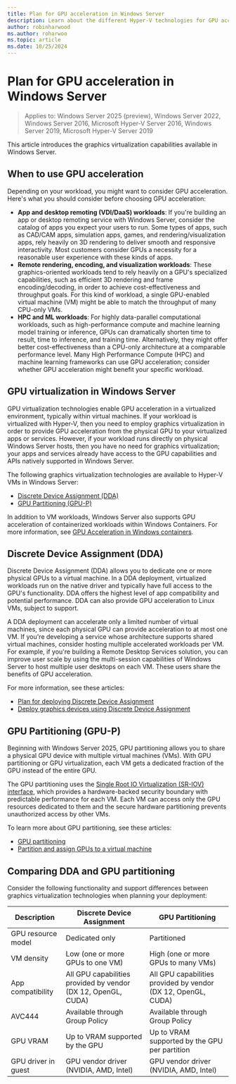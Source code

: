 ```yaml
---
title: Plan for GPU acceleration in Windows Server
description: Learn about the different Hyper-V technologies for GPU acceleration, including DDA and GPU partitioning.
author: robinharwood
ms.author: roharwoo
ms.topic: article
ms.date: 10/25/2024
---
```


# Plan for GPU acceleration in Windows Server

>Applies to: Windows Server 2025 (preview), Windows Server 2022, Windows Server 2016, Microsoft Hyper-V Server 2016, Windows Server 2019, Microsoft Hyper-V Server 2019

This article introduces the graphics virtualization capabilities available in Windows Server.

## When to use GPU acceleration

Depending on your workload, you might want to consider GPU acceleration. Here's what you should consider before choosing GPU acceleration:

- **App and desktop remoting (VDI/DaaS) workloads**: If you're building an app or desktop remoting service with Windows Server, consider the catalog of apps you expect your users to run. Some types of apps, such as CAD/CAM apps, simulation apps, games, and rendering/visualization apps, rely heavily on 3D rendering to deliver smooth and responsive interactivity. Most customers consider GPUs a necessity for a reasonable user experience with these kinds of apps.
- **Remote rendering, encoding, and visualization workloads**: These graphics-oriented workloads tend to rely heavily on a GPU's specialized capabilities, such as efficient 3D rendering and frame encoding/decoding, in order to achieve cost-effectiveness and throughput goals. For this kind of workload, a single GPU-enabled virtual machine (VM) might be able to match the throughput of many CPU-only VMs.
- **HPC and ML workloads**: For highly data-parallel computational workloads, such as high-performance compute and machine learning model training or inference, GPUs can dramatically shorten time to result, time to inference, and training time. Alternatively, they might offer better cost-effectiveness than a CPU-only architecture at a comparable performance level. Many High Performance Compute (HPC) and machine learning frameworks can use GPU acceleration; consider whether GPU acceleration might benefit your specific workload.

## GPU virtualization in Windows Server

GPU virtualization technologies enable GPU acceleration in a virtualized environment, typically within virtual machines. If your workload is virtualized with Hyper-V, then you need to employ graphics virtualization in order to provide GPU acceleration from the physical GPU to your virtualized apps or services. However, if your workload runs directly on physical Windows Server hosts, then you have no need for graphics virtualization; your apps and services already have access to the GPU capabilities and APIs natively supported in Windows Server.

The following graphics virtualization technologies are available to Hyper-V VMs in Windows Server:

- [Discrete Device Assignment (DDA)](#discrete-device-assignment-dda)
- [GPU Partitioning (GPU-P)](#gpu-partitioning-gpu-p)

In addition to VM workloads, Windows Server also supports GPU acceleration of containerized workloads within Windows Containers. For more information, see [GPU Acceleration in Windows containers](/virtualization/windowscontainers/deploy-containers/gpu-acceleration).

## Discrete Device Assignment (DDA)

Discrete Device Assignment (DDA) allows you to dedicate one or more physical GPUs to a virtual machine. In a DDA deployment, virtualized workloads run on the native driver and typically have full access to the GPU's functionality. DDA offers the highest level of app compatibility and potential performance. DDA can also provide GPU acceleration to Linux VMs, subject to support.

A DDA deployment can accelerate only a limited number of virtual machines, since each physical GPU can provide acceleration to at most one VM. If you're developing a service whose architecture supports shared virtual machines, consider hosting multiple accelerated workloads per VM. For example, if you're building a Remote Desktop Services solution, you can improve user scale by using the multi-session capabilities of Windows Server to host multiple user desktops on each VM. These users share the benefits of GPU acceleration.

For more information, see these articles:

- [Plan for deploying Discrete Device Assignment](plan-for-deploying-devices-using-discrete-device-assignment.md)
- [Deploy graphics devices using Discrete Device Assignment](../deploy/Deploying-graphics-devices-using-dda.md)

## GPU Partitioning (GPU-P)

Beginning with Windows Server 2025, GPU partitioning allows you to share a physical GPU device with multiple virtual machines (VMs). With GPU partitioning or GPU virtualization, each VM gets a dedicated fraction of the GPU instead of the entire GPU.

The GPU partitioning uses the [Single Root IO Virtualization (SR-IOV) interface](/windows-hardware/drivers/network/overview-of-single-root-i-o-virtualization--sr-iov-), which provides a hardware-backed security boundary with predictable performance for each VM. Each VM can access only the GPU resources dedicated to them and the secure hardware partitioning prevents unauthorized access by other VMs.

To learn more about GPU partitioning, see these articles:

- [GPU partitioning](../gpu-partitioning.md)
- [Partition and assign GPUs to a virtual machine](../partition-assign-vm-gpu.md)

## Comparing DDA and GPU partitioning

Consider the following functionality and support differences between graphics virtualization technologies when planning your deployment:

| Description | Discrete Device Assignment | GPU Partitioning |
|--|--|--|
| GPU resource model | Dedicated only | Partitioned |
| VM density | Low (one or more GPUs to one VM) | High (one or more GPUs to many VMs) |
| App compatibility | All GPU capabilities provided by vendor (DX 12, OpenGL, CUDA) | All GPU capabilities provided by vendor (DX 12, OpenGL, CUDA) |
| AVC444 | Available through Group Policy | Available through Group Policy |
| GPU VRAM | Up to VRAM supported by the GPU | Up to VRAM supported by the GPU per partition |
| GPU driver in guest | GPU vendor driver (NVIDIA, AMD, Intel) | GPU vendor driver (NVIDIA, AMD, Intel) |
